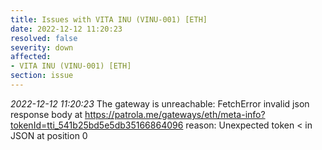 ```yaml
---
title: Issues with VITA INU (VINU-001) [ETH]
date: 2022-12-12 11:20:23
resolved: false
severity: down
affected:
- VITA INU (VINU-001) [ETH]
section: issue
---
```


*2022-12-12 11:20:23* The gateway is unreachable: FetchError invalid json response body at https://patrola.me/gateways/eth/meta-info?tokenId=tti_541b25bd5e5db35166864096 reason: Unexpected token < in JSON at position 0